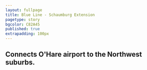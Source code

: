```yaml
---
layout: fullpage
title: Blue Line - Schaumburg Extension
pagetype: story
bgcolor: C82A45
published: true
extrapadding: 100px
---
```


## Connects O'Hare airport to the Northwest suburbs.
